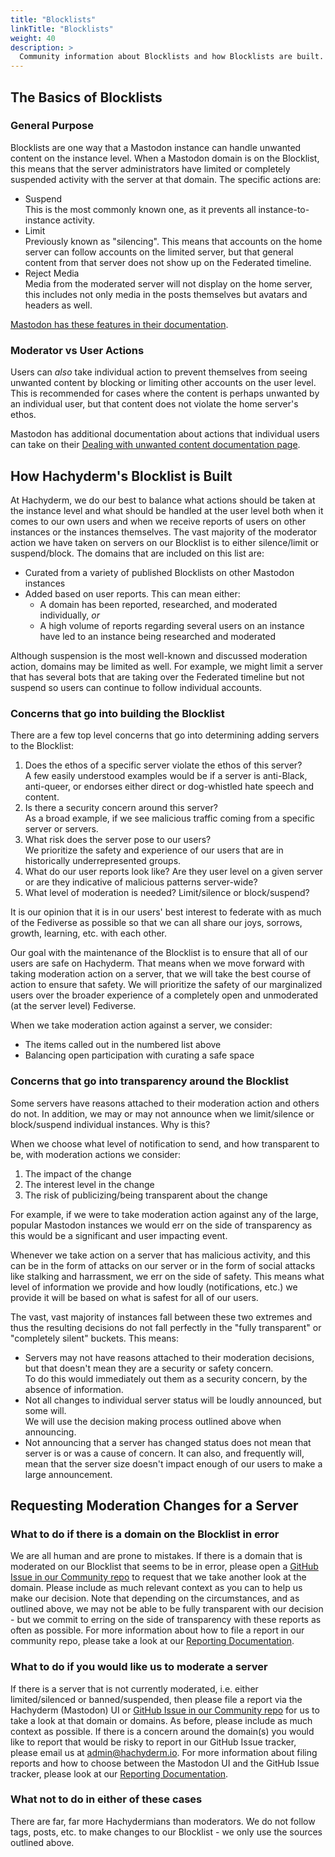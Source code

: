 ```yaml
---
title: "Blocklists"
linkTitle: "Blocklists"
weight: 40
description: >
  Community information about Blocklists and how Blocklists are built.
---
```


## The Basics of Blocklists

### General Purpose

Blocklists are one way that a Mastodon instance can handle unwanted
content on the instance level. When a Mastodon domain is on the Blocklist,
this means that the server administrators have limited or completely
suspended activity with the server at that domain. The specific actions
are:

- Suspend<br />This is the most commonly known one, as it prevents all
instance-to-instance activity.
- Limit<br />Previously known as "silencing". This means that accounts on
the home server can follow accounts on the limited server, but that general
content from that server does not show up on the Federated timeline.
- Reject Media<br />Media from the moderated server will not display on the
home server, this includes not only media in the posts themselves but
avatars and headers as well.

[Mastodon has these features in their documentation](https://docs.joinmastodon.org/admin/moderation/#server-wide-moderation).

### Moderator vs User Actions

Users can _also_ take individual action to prevent themselves from seeing
unwanted content by blocking or limiting other accounts on the user level.
This is recommended for cases where the content is perhaps unwanted by
an individual user, but that content does not violate the home server's
ethos.

Mastodon has additional documentation about actions that individual
users can take on their [Dealing with unwanted content documentation page](https://docs.joinmastodon.org/user/moderating/).

## How Hachyderm's Blocklist is Built

At Hachyderm, we do our best to balance what actions should be taken at the
instance level and what should be handled at the user level both when it
comes to our own users and when we receive reports of users on other
instances or the instances themselves. The vast majority of the moderator
action we have taken on servers on our Blocklist is to either
silence/limit or suspend/block. The domains that are included on this list are:

- Curated from a variety of published Blocklists on other Mastodon instances
- Added based on user reports. This can mean either:
  - A domain has been reported, researched, and moderated individually, _or_
  - A high volume of reports regarding several users on an instance have led
    to an instance being researched and moderated

Although suspension is the most well-known and discussed moderation action,
domains may be limited as well. For example, we might limit a server that
has several bots that are taking over the Federated timeline but not
suspend so users can continue to follow individual accounts.

### Concerns that go into building the Blocklist

There are a few top level concerns that go into determining adding servers
to the Blocklist:

1. Does the ethos of a specific server violate the ethos of this server?<br />A few
   easily understood examples would be if a server is anti-Black, anti-queer,
   or endorses either direct or dog-whistled hate speech and content.
1. Is there a security concern around this server?<br />As a broad example,
   if we see malicious traffic coming from a specific server or servers.
1. What risk does the server pose to our users?<br />We prioritize the safety and
   experience of our users that are in historically underrepresented
   groups.
1. What do our user reports look like? Are they user level on a given
   server or are they indicative of malicious patterns server-wide?
1. What level of moderation is needed? Limit/silence or block/suspend?

It is our opinion that it is in our users' best interest to federate with
as much of the Fediverse as possible so that we can all share our joys,
sorrows, growth, learning, etc. with each other.

Our goal with the maintenance of the Blocklist is to ensure that all of
our users are safe on Hachyderm. That means when we move forward with taking
moderation action on a server, that we will take the best course of
action to ensure that safety. We will prioritize the safety of our
marginalized users over the broader experience of a completely open
and unmoderated (at the server level) Fediverse.

When we take moderation action against a server, we consider:

- The items called out in the numbered list above
- Balancing open participation with curating a safe space

### Concerns that go into transparency around the Blocklist

Some servers have reasons attached to their moderation action and
others do not. In addition, we may or may not announce when we
limit/silence or block/suspend individual instances. Why is this?

When we choose what level of notification to send, and how
transparent to be, with moderation actions we consider:

1. The impact of the change
1. The interest level in the change
1. The risk of publicizing/being transparent about the change

For example, if we were to take moderation action against
any of the large, popular Mastodon instances we would err on
the side of transparency as this would be a significant and
user impacting event.

Whenever we take action on a server that has malicious activity,
and this can be in the form of attacks on our server or in the
form of social attacks like stalking and harrassment, we err on
the side of safety. This means what level of information
we provide and how loudly (notifications, etc.) we provide
it will be based on what is safest for all of our users.

The vast, vast majority of instances fall between these two
extremes and thus the resulting decisions do not fall
perfectly in the "fully transparent" or "completely silent" buckets.
This means:

- Servers may not have reasons attached to their moderation
  decisions, but that doesn't mean they are a security or safety concern.
  <br />To do this would immediately out them as a security
  concern, by the absence of information.
- Not all changes to individual server status will be loudly announced, but some
  will.<br />
  We will use the decision making process outlined above when
  announcing.
- Not announcing that a server has changed status does not
  mean that server is or was a cause of concern. It can
  also, and frequently will, mean that the server size doesn't impact
  enough of our users to make a large announcement.

## Requesting Moderation Changes for a Server

### What to do if there is a domain on the Blocklist in error

We are all human and are prone to mistakes. If there is a domain that is
moderated on our Blocklist that seems to be in error, please open a
[GitHub Issue in our Community repo](https://github.com/hachyderm/community/issues)
to request that we take another look at the domain. Please include
as much relevant context as you can to help us make our decision.
Note that depending on the circumstances, and as outlined above, we may
not be able to be fully transparent with our decision - but we commit
to erring on the side of transparency with these reports as often as possible.
For more information about how to file a report in our community
repo, please take a look at our [Reporting
Documentation](/docs/reporting).

### What to do if you would like us to moderate a server

If there is a server that is not currently moderated, i.e. either
limited/silenced or banned/suspended, then please file a report
via the Hachyderm (Mastodon) UI or [GitHub Issue in our Community repo](https://github.com/hachyderm/community/issues)
for us to take a look at that domain or domains. As before, please
include as much context as possible. If there is a concern around the
domain(s) you would like to report that would be risky to report in our
GitHub Issue tracker, please email us at [admin@hachyderm.io](mailto:admin@hachyderm.io).
For more information about filing reports and how to choose
between the Mastodon UI and the GitHub Issue tracker, please look
at our [Reporting Documentation](/docs/reporting).

### What not to do in either of these cases

There are far, far more Hachydermians than moderators. We do not follow
tags, posts, etc. to make changes to our Blocklist - we only use the sources
outlined above.
